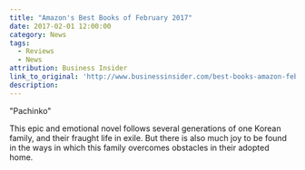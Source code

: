 ```yaml
---
title: "Amazon's Best Books of February 2017"
date: 2017-02-01 12:00:00
category: News
tags:
  - Reviews
  - News
attribution: Business Insider
link_to_original: 'http://www.businessinsider.com/best-books-amazon-february-2017-2/#4-3-2-1-1'
description:
---
```



"Pachinko"

This epic and emotional novel follows several generations of one Korean family, and their fraught life in exile. But there is also much joy to be found in the ways in which this family overcomes obstacles in their adopted home.&nbsp;